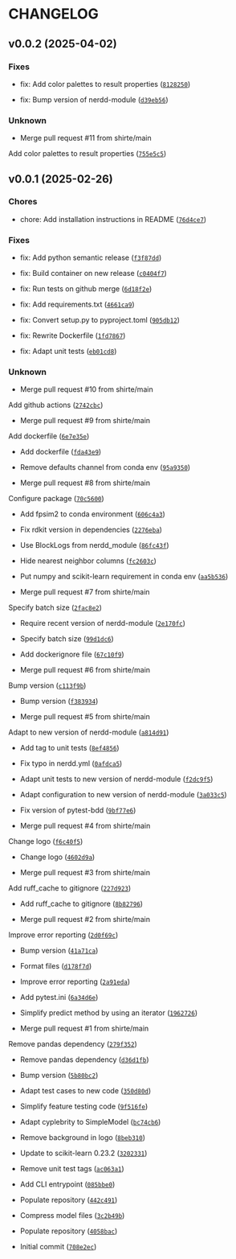 # CHANGELOG


## v0.0.2 (2025-04-02)

### Fixes

* fix: Add color palettes to result properties ([`8128250`](https://github.com/molinfo-vienna/cyplebrity/commit/8128250fd88b353d10c88df8131b138ca02ca85f))

* fix: Bump version of nerdd-module ([`d39eb56`](https://github.com/molinfo-vienna/cyplebrity/commit/d39eb56b8ab3aae76a79df6d8134e17637f98513))

### Unknown

* Merge pull request #11 from shirte/main

Add color palettes to result properties ([`755e5c5`](https://github.com/molinfo-vienna/cyplebrity/commit/755e5c568eb88c6b43e4e574746d691cfaeeb9e3))


## v0.0.1 (2025-02-26)

### Chores

* chore: Add installation instructions in README ([`76d4ce7`](https://github.com/molinfo-vienna/cyplebrity/commit/76d4ce7ee276d58d2bd45a01be575052819f0c0a))

### Fixes

* fix: Add python semantic release ([`f3f87dd`](https://github.com/molinfo-vienna/cyplebrity/commit/f3f87dddeb518d693f2e52fe8e2c6bec6ecfc3eb))

* fix: Build container on new release ([`c0404f7`](https://github.com/molinfo-vienna/cyplebrity/commit/c0404f758938be7d7f8360ca340931ae9ed41b4c))

* fix: Run tests on github merge ([`6d18f2e`](https://github.com/molinfo-vienna/cyplebrity/commit/6d18f2e08c664c656c1f901c33ea4acd578b6ad9))

* fix: Add requirements.txt ([`4661ca9`](https://github.com/molinfo-vienna/cyplebrity/commit/4661ca9a22e4c7791f9c192a88a65adcd5297b35))

* fix: Convert setup.py to pyproject.toml ([`905db12`](https://github.com/molinfo-vienna/cyplebrity/commit/905db12b9a0a1b1274aea644d9eb8af397733f2b))

* fix: Rewrite Dockerfile ([`1fd7867`](https://github.com/molinfo-vienna/cyplebrity/commit/1fd786724f5cde932a0eefdf0af23886dd4d311d))

* fix: Adapt unit tests ([`eb01cd8`](https://github.com/molinfo-vienna/cyplebrity/commit/eb01cd8f2b410a832d0fc764ff53907b6c7a4189))

### Unknown

* Merge pull request #10 from shirte/main

Add github actions ([`2742cbc`](https://github.com/molinfo-vienna/cyplebrity/commit/2742cbc3a734009b8a0096d1cbf62ed2b31e727b))

* Merge pull request #9 from shirte/main

Add dockerfile ([`6e7e35e`](https://github.com/molinfo-vienna/cyplebrity/commit/6e7e35e209bb387bfb5ade0eafeb50652db06987))

* Add dockerfile ([`fda43e9`](https://github.com/molinfo-vienna/cyplebrity/commit/fda43e9c2307e9dc6b297691f8ac7a232e729318))

* Remove defaults channel from conda env ([`95a9350`](https://github.com/molinfo-vienna/cyplebrity/commit/95a93501520d59b20f14f5a45d130ccd1dc3d410))

* Merge pull request #8 from shirte/main

Configure package ([`70c5600`](https://github.com/molinfo-vienna/cyplebrity/commit/70c560014fab30feaf4cbf6bfe889c33352ced11))

* Add fpsim2 to conda environment ([`606c4a3`](https://github.com/molinfo-vienna/cyplebrity/commit/606c4a3b4831d0530f59ccf34a0c933da1add3a4))

* Fix rdkit version in dependencies ([`2276eba`](https://github.com/molinfo-vienna/cyplebrity/commit/2276ebab89dd02a8c7c9c1946ec381c2e26cee81))

* Use BlockLogs from nerdd_module ([`86fc43f`](https://github.com/molinfo-vienna/cyplebrity/commit/86fc43f65d6c430a5b47a0f941a76d251c33070b))

* Hide nearest neighbor columns ([`fc2603c`](https://github.com/molinfo-vienna/cyplebrity/commit/fc2603cf18458f445c5e89d7df7305fbe7b19531))

* Put numpy and scikit-learn requirement in conda env ([`aa5b536`](https://github.com/molinfo-vienna/cyplebrity/commit/aa5b53602af145ab7438b3276546b2214ac89583))

* Merge pull request #7 from shirte/main

Specify batch size ([`2fac8e2`](https://github.com/molinfo-vienna/cyplebrity/commit/2fac8e2cfd30dce0a136e21fd7391e1ab8c6f81b))

* Require recent version of nerdd-module ([`2e170fc`](https://github.com/molinfo-vienna/cyplebrity/commit/2e170fc884520148a1608355c7697bec1bc81c34))

* Specify batch size ([`99d1dc6`](https://github.com/molinfo-vienna/cyplebrity/commit/99d1dc686a570eab0070f7fae36f2b31bf4b45d9))

* Add dockerignore file ([`67c10f9`](https://github.com/molinfo-vienna/cyplebrity/commit/67c10f9a942556a5b62f6e14d80381c7275019fe))

* Merge pull request #6 from shirte/main

Bump version ([`c113f9b`](https://github.com/molinfo-vienna/cyplebrity/commit/c113f9b738a19ffb4bce4ae4338aec2fde65d151))

* Bump version ([`f383934`](https://github.com/molinfo-vienna/cyplebrity/commit/f383934cbba547ecefc8dc50a7f262de94ac56bc))

* Merge pull request #5 from shirte/main

Adapt to new version of nerdd-module ([`a814d91`](https://github.com/molinfo-vienna/cyplebrity/commit/a814d911b3a3e91c1efd21ddc2b6a6718e93b0d8))

* Add tag to unit tests ([`8ef4856`](https://github.com/molinfo-vienna/cyplebrity/commit/8ef4856050bc3dc93d31612875249fcb679946b7))

* Fix typo in nerdd.yml ([`0afdca5`](https://github.com/molinfo-vienna/cyplebrity/commit/0afdca5d977cb07f87518ab1bca3caceff4e7b76))

* Adapt unit tests to new version of nerdd-module ([`f2dc9f5`](https://github.com/molinfo-vienna/cyplebrity/commit/f2dc9f5bb92eaf2ffbfb3a4fd9d315bbcb99e13c))

* Adapt configuration to new version of nerdd-module ([`3a033c5`](https://github.com/molinfo-vienna/cyplebrity/commit/3a033c54710ca1b39f85b66f9fbca8c6148d2cb7))

* Fix version of pytest-bdd ([`9bf77e6`](https://github.com/molinfo-vienna/cyplebrity/commit/9bf77e64cea193635769707dbcf15f926d358573))

* Merge pull request #4 from shirte/main

Change logo ([`f6c40f5`](https://github.com/molinfo-vienna/cyplebrity/commit/f6c40f5c24f5e2e64871b969dc58ed93b4188148))

* Change logo ([`4602d9a`](https://github.com/molinfo-vienna/cyplebrity/commit/4602d9ad974a6767fa664e04c5e0c66a8efe5c3a))

* Merge pull request #3 from shirte/main

Add ruff_cache to gitignore ([`227d923`](https://github.com/molinfo-vienna/cyplebrity/commit/227d9235c7f3eefea6c89c53f4d4358218340fde))

* Add ruff_cache to gitignore ([`8b82796`](https://github.com/molinfo-vienna/cyplebrity/commit/8b82796e433c4968f8c9fe4a6bb3c0e90ef0c8ef))

* Merge pull request #2 from shirte/main

Improve error reporting ([`2d0f69c`](https://github.com/molinfo-vienna/cyplebrity/commit/2d0f69c2ac2add7469cb5423fe37d70842addf5e))

* Bump version ([`41a71ca`](https://github.com/molinfo-vienna/cyplebrity/commit/41a71cadc882030994011a72e084ab4de3010f0f))

* Format files ([`d178f7d`](https://github.com/molinfo-vienna/cyplebrity/commit/d178f7d2ad5f4908739af910c4a1b5e3cebb2068))

* Improve error reporting ([`2a91eda`](https://github.com/molinfo-vienna/cyplebrity/commit/2a91eda8c2e9accd2d5fee2e720dfed587a26e13))

* Add pytest.ini ([`6a34d6e`](https://github.com/molinfo-vienna/cyplebrity/commit/6a34d6e059fc50b9666e9876b248e03772ea3d69))

* Simplify predict method by using an iterator ([`1962726`](https://github.com/molinfo-vienna/cyplebrity/commit/1962726b4c67da9dc0c542eec799212300f27339))

* Merge pull request #1 from shirte/main

Remove pandas dependency ([`279f352`](https://github.com/molinfo-vienna/cyplebrity/commit/279f35245895674c097499ecd2af8bb35a5be857))

* Remove pandas dependency ([`d36d1fb`](https://github.com/molinfo-vienna/cyplebrity/commit/d36d1fb19899c9d3dad48cd5d4232caba6fc2bc4))

* Bump version ([`5b80bc2`](https://github.com/molinfo-vienna/cyplebrity/commit/5b80bc206cd61ede313b47872bdc046704c2bc4e))

* Adapt test cases to new code ([`350d80d`](https://github.com/molinfo-vienna/cyplebrity/commit/350d80d02f19bf8a83681b41ade0c7383052c7bc))

* Simplify feature testing code ([`9f516fe`](https://github.com/molinfo-vienna/cyplebrity/commit/9f516feea762c0af96a4c4ffb8170918cefad774))

* Adapt cyplebrity to SimpleModel ([`bc74cb6`](https://github.com/molinfo-vienna/cyplebrity/commit/bc74cb6fee43c6f8a48312557c87be05f916ebc8))

* Remove background in logo ([`8beb310`](https://github.com/molinfo-vienna/cyplebrity/commit/8beb3108a8ef60714e3dae93f761ed3c009d810b))

* Update to scikit-learn 0.23.2 ([`3202331`](https://github.com/molinfo-vienna/cyplebrity/commit/3202331d041d9ed80627095811a8da3564ec9e9e))

* Remove unit test tags ([`ac063a1`](https://github.com/molinfo-vienna/cyplebrity/commit/ac063a1bd87bc0fbd68c2acc8c17bf576925c410))

* Add CLI entrypoint ([`085bbe0`](https://github.com/molinfo-vienna/cyplebrity/commit/085bbe0af0deeeea1b537518e55bf932d82bb334))

* Populate repository ([`442c491`](https://github.com/molinfo-vienna/cyplebrity/commit/442c49152b80899473af52f2765c82b918400fb3))

* Compress model files ([`3c2b49b`](https://github.com/molinfo-vienna/cyplebrity/commit/3c2b49b06bd438508b357b2e43cb679ed5617398))

* Populate repository ([`4058bac`](https://github.com/molinfo-vienna/cyplebrity/commit/4058baca0df1ec4753f64bd0fb20f99e88a351a3))

* Initial commit ([`708e2ec`](https://github.com/molinfo-vienna/cyplebrity/commit/708e2eca1717866f9a06a6392205adc567099eef))
